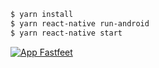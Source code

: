 
```sh
$ yarn install
$ yarn react-native run-android
$ yarn react-native start
```

[![App Fastfeet](https://build.appcenter.ms/v0.1/apps/3fffa5a2-f4f8-4b38-a215-930f136c16cd/branches/staging/badge)](https://build.appcenter.ms/v0.1/apps/3fffa5a2-f4f8-4b38-a215-930f136c16cd/branches/staging/badge)
